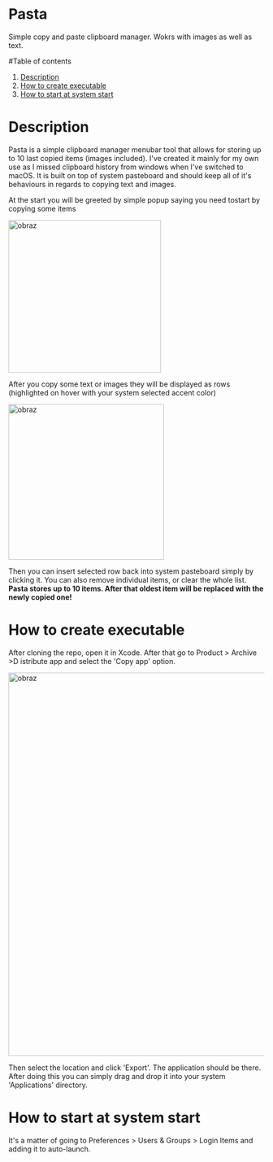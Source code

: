 # Pasta
Simple copy and paste clipboard manager. Wokrs with images as well as text.


#Table of contents
1. [Description](#description)
1. [How to create executable](#how-to-create-executable)
1. [How to start at system start](#how-to-start-at-system-start)

# Description
<p>Pasta is a simple clipboard manager menubar tool that allows for storing up to 10 last copied items (images included). I've created it mainly for my own use as I missed clipboard history from windows when I've switched to macOS. It is built on top of system pasteboard and should keep all of it's behaviours in regards to copying text and images. </p>

<p>At the start you will be greeted by simple popup saying you need tostart by copying some items</p>
<img width="300" alt="obraz" src="https://user-images.githubusercontent.com/23579349/182027481-3da80395-b7f1-44c2-bb01-25aa41cf61b6.png">

<p>After you copy some text or images they will be displayed as rows (highlighted on hover with your system selected accent color)</p>
<img width="306" alt="obraz" src="https://user-images.githubusercontent.com/23579349/182027605-508e210e-c7e5-41aa-a7c1-7da1f58b3610.png">

<p>Then you can insert selected row back into system pasteboard simply by clicking it. You can also remove individual items, or clear the whole list. <b>Pasta stores up to 10 items. After that oldest item will be replaced with the newly copied one!</b></p>

# How to create executable
<p>After cloning the repo, open it in Xcode. After that go to Product > Archive >D istribute app and select the 'Copy app' option.</p>
<img width="754" alt="obraz" src="https://user-images.githubusercontent.com/23579349/182027825-8b498805-70f9-4458-8303-bf9f88654ffb.png">
<p>Then select the location and click 'Export'. The application should be there. After doing this you can simply drag and drop it into your system 'Applications' directory.</p>

# How to start at system start
<p>It's a matter of going to Preferences > Users & Groups > Login Items and adding it to auto-launch.</p>
